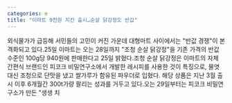 ```yaml
---
categories: e
title: "이마트 9천원 치킨 출시…순살 닭강정도 반값"
---
```

외식물가가 급등해 서민들의 고민이 커진 가운데 대형마트 사이에서는 "반값 경쟁"이 본격화되고 있다.25일 이마트는 오는 28일까지 "조청 순살 닭강정"을 기존 가격의 반값 수준인 100g당 940원에 판매한다고 25일 밝혔다.조청 순살 닭강정은 이마트의 자체 간편식 브랜드인 피코크 비밀연구소에서 개발한 레시피를 사용한 것이 특징으로, 물엿 대신 조청으로 단맛을 냈고 쌀가루가 함유된 파우더로 입혔다. 해당 상품은 지난 3월 출시 이후 6개월간 300t가량 팔리는 성과를 거두고 있다.오는 29일부터는 피코크 비밀연구소가 만든 "생생 치